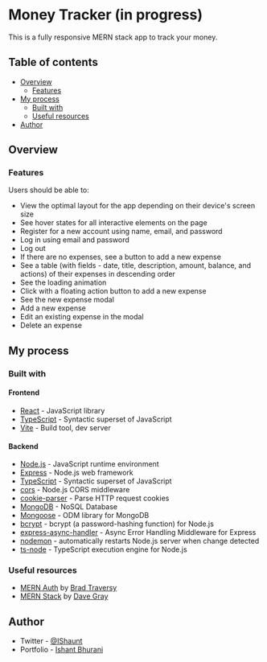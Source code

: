 # Money Tracker (in progress)

This is a fully responsive MERN stack app to track your money.

## Table of contents

- [Overview](#overview)
  - [Features](#features)
- [My process](#my-process)
  - [Built with](#built-with)
  - [Useful resources](#useful-resources)
- [Author](#author)

## Overview

### Features

Users should be able to:

- View the optimal layout for the app depending on their device's screen size
- See hover states for all interactive elements on the page
- Register for a new account using name, email, and password
- Log in using email and password
- Log out
- If there are no expenses, see a button to add a new expense
- See a table (with fields - date, title, description, amount, balance, and actions) of their expenses in descending order
- See the loading animation
- Click with a floating action button to add a new expense
- See the new expense modal
- Add a new expense
- Edit an existing expense in the modal
- Delete an expense

## My process

### Built with

#### Frontend

- [React](https://reactjs.org/) - JavaScript library
- [TypeScript](https://www.typescriptlang.org/) - Syntactic superset of JavaScript
- [Vite](https://vitejs.dev/) - Build tool, dev server

#### Backend

- [Node.js](https://nodejs.org/) - JavaScript runtime environment
- [Express](https://expressjs.com/) - Node.js web framework
- [TypeScript](https://www.typescriptlang.org/) - Syntactic superset of JavaScript
- [cors](https://github.com/expressjs/cors) - Node.js CORS middleware
- [cookie-parser](https://github.com/expressjs/cookie-parser) - Parse HTTP request cookies
- [MongoDB](https://www.mongodb.com/) - NoSQL Database
- [Mongoose](https://mongoosejs.com/) - ODM library for MongoDB
- [bcrypt](https://github.com/kelektiv/node.bcrypt.js) - bcrypt (a password-hashing function) for Node.js
- [express-async-handler](https://github.com/Abazhenov/express-async-handler) - Async Error Handling Middleware for Express
- [nodemon](https://nodemon.io/) - automatically restarts Node.js server when change detected
- [ts-node](https://typestrong.org/ts-node/) - TypeScript execution engine for Node.js

### Useful resources

- [MERN Auth](https://github.com/bradtraversy/mern-auth) by [Brad Traversy](https://twitter.com/traversymedia)
- [MERN Stack](https://github.com/gitdagray/mern_stack_course) by [Dave Gray](https://twitter.com/yesdavidgray)

## Author

- Twitter - [@IShaunt](https://twitter.com/IShaunt)
- Portfolio - [Ishant Bhurani](https://ishant.netlify.app/)
